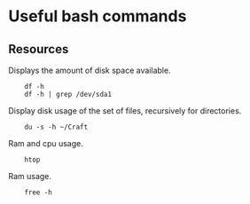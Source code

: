 # Useful bash commands

## Resources

Displays the amount of disk space available.
```shell
    df -h
    df -h | grep /dev/sda1
```

Display disk usage of the set of files, recursively for directories.
```shell
    du -s -h ~/Craft
```

Ram and cpu usage.
```shell
    htop
```

Ram usage.
```shell
    free -h
```
